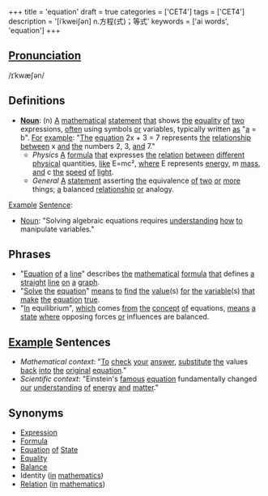 +++
title = 'equation'
draft = true
categories = ['CET4']
tags = ['CET4']
description = '[iˈkwei∫ən] n.方程(式)；等式'
keywords = ['ai words', 'equation']
+++

## [Pronunciation](/en/post/pronunciation/)
/ɪˈkwæʃən/

## Definitions
- **[Noun](/en/post/noun/)**: (n) [A](/en/post/a/) [mathematical](/en/post/mathematical/) [statement](/en/post/statement/) [that](/en/post/that/) shows [the](/en/post/the/) [equality](/en/post/equality/) [of](/en/post/of/) [two](/en/post/two/) expressions, [often](/en/post/often/) using symbols [or](/en/post/or/) variables, typically written [as](/en/post/as/) "[a](/en/post/a/) = b". [For](/en/post/for/) [example](/en/post/example/): "[The](/en/post/the/) [equation](/en/post/equation/) 2x + 3 = 7 represents [the](/en/post/the/) [relationship](/en/post/relationship/) [between](/en/post/between/) x [and](/en/post/and/) [the](/en/post/the/) numbers 2, 3, [and](/en/post/and/) 7."
  - _Physics_ [A](/en/post/a/) [formula](/en/post/formula/) [that](/en/post/that/) expresses [the](/en/post/the/) [relation](/en/post/relation/) [between](/en/post/between/) [different](/en/post/different/) [physical](/en/post/physical/) quantities, [like](/en/post/like/) E=mc², [where](/en/post/where/) E represents [energy](/en/post/energy/), m [mass](/en/post/mass/), [and](/en/post/and/) c [the](/en/post/the/) [speed](/en/post/speed/) [of](/en/post/of/) [light](/en/post/light/).
  - _General_ [A](/en/post/a/) [statement](/en/post/statement/) asserting [the](/en/post/the/) equivalence [of](/en/post/of/) [two](/en/post/two/) [or](/en/post/or/) [more](/en/post/more/) things; [a](/en/post/a/) balanced [relationship](/en/post/relationship/) [or](/en/post/or/) analogy.

[Example](/en/post/example/) [Sentence](/en/post/sentence/): 
- [Noun](/en/post/noun/): "Solving algebraic equations requires [understanding](/en/post/understanding/) [how](/en/post/how/) [to](/en/post/to/) manipulate variables."

## Phrases
- "[Equation](/en/post/equation/) [of](/en/post/of/) [a](/en/post/a/) [line](/en/post/line/)" describes [the](/en/post/the/) [mathematical](/en/post/mathematical/) [formula](/en/post/formula/) [that](/en/post/that/) defines [a](/en/post/a/) [straight](/en/post/straight/) [line](/en/post/line/) [on](/en/post/on/) [a](/en/post/a/) [graph](/en/post/graph/).
- "[Solve](/en/post/solve/) [the](/en/post/the/) [equation](/en/post/equation/)" [means](/en/post/means/) [to](/en/post/to/) [find](/en/post/find/) [the](/en/post/the/) [value](/en/post/value/)(s) [for](/en/post/for/) [the](/en/post/the/) [variable](/en/post/variable/)(s) [that](/en/post/that/) [make](/en/post/make/) [the](/en/post/the/) [equation](/en/post/equation/) [true](/en/post/true/).
- "[In](/en/post/in/) equilibrium", [which](/en/post/which/) comes [from](/en/post/from/) [the](/en/post/the/) [concept](/en/post/concept/) [of](/en/post/of/) equations, [means](/en/post/means/) [a](/en/post/a/) [state](/en/post/state/) [where](/en/post/where/) opposing forces [or](/en/post/or/) influences are balanced.

## [Example](/en/post/example/) Sentences
- _Mathematical context_: "[To](/en/post/to/) [check](/en/post/check/) [your](/en/post/your/) [answer](/en/post/answer/), [substitute](/en/post/substitute/) [the](/en/post/the/) values [back](/en/post/back/) [into](/en/post/into/) [the](/en/post/the/) [original](/en/post/original/) [equation](/en/post/equation/)."
- _Scientific context_: "Einstein's [famous](/en/post/famous/) [equation](/en/post/equation/) fundamentally changed [our](/en/post/our/) [understanding](/en/post/understanding/) [of](/en/post/of/) [energy](/en/post/energy/) [and](/en/post/and/) [matter](/en/post/matter/)."

## Synonyms
- [Expression](/en/post/expression/)
- [Formula](/en/post/formula/)
- [Equation](/en/post/equation/) [of](/en/post/of/) [State](/en/post/state/)
- [Equality](/en/post/equality/)
- [Balance](/en/post/balance/)
- Identity ([in](/en/post/in/) [mathematics](/en/post/mathematics/))
- [Relation](/en/post/relation/) ([in](/en/post/in/) [mathematics](/en/post/mathematics/))
